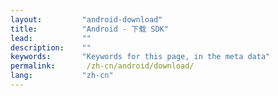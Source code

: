 ```yaml
---
layout:         "android-download"
title:          "Android - 下载 SDK"
lead:           ""
description:    ""
keywords:       "Keywords for this page, in the meta data"
permalink:       /zh-cn/android/download/
lang:           "zh-cn"
---
```


<!-- >**Note:**

>1. 若您曾使用过旧版SDK，请阅读: [升级最新SDK所需修改]<br>
>2. Sample code 内不含jar档

[升级最新SDK所需修改]: {{site.baseurl}}/zh-cn/android/latest-news/update-to-SDK4_5_1+/ -->
